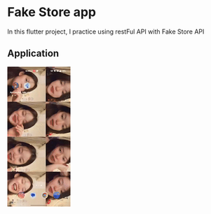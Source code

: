 # Fake Store app

In this flutter project, I practice using restFul API with Fake Store API

## Application
![](https://github.com/Raphdevv/practice_fake_store_api/blob/main/previewapp.gif)
